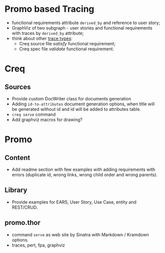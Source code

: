 # Promo based Tracing

* functional requirements attribute `derived_by` and reference to user story;
* GraphViz of two subgraph - user stories and functional requirements with traces by `derived_by` attribute;
* think about other [trace types](lib/assets/other/taceability.md):
  * Creq source file *satisfy* functional requirement;
  * Creq spec file *validate* functional requirement.

# Creq

## Sources

* Provide custom DocWriter class for documents generation
* Adding `id-to-attributes` document generation options, when title will be generated without id and id will be added to attributes table.
* `creq serve` command
* Add graphviz macros for drawing?

# Promo

## Content

* Add readme section with few examples with adding requirements with errors (duplicate id, wrong links, wrong child order and wrong parents).

## Library

* Provide examples for EARS, User Story, Use Case, entity and REST/CRUD.

## promo.thor

* command `serve` as web site by Sinatra with Markdown / Kramdown options.
* traces, pert, fpa, graphviz
